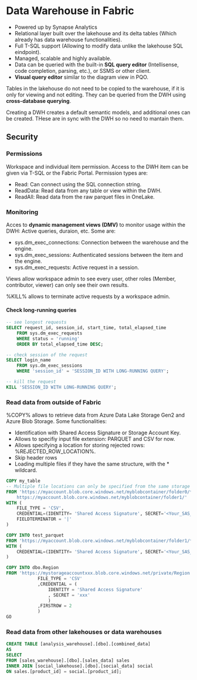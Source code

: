 # Data Warehouse in Fabric

- Powered up by Synapse Analytics
- Relational layer built over the lakehouse and its delta tables (Which already has data warehouse functionalities).
- Full T-SQL support (Allowing to modify data unlike the lakehouse SQL eindpoint).
- Managed, scalable and highly available.
- Data can be queried with the built-in **SQL query editor** (Intellisense, code completion, parsing, etc.), or SSMS or other client.
- **Visual query editor** similar to the diagram view in PQO.
  
Tables in the lakehouse do not need to be copied to the warehouse, if it is only for viewing and not editing. They can be queried from the DWH using **cross-database querying**.

Creating a DWH creates a default semantic models, and additional ones can be created. THese are in sync with the DWH so no need to mantain them.


## Security

### Permissions
Workspace and individual item permission. 
Access to the DWH item can be given via T-SQL or the Fabric Portal.
Permission types are:
- Read: Can connect using the SQL connection string.
- ReadData: Read data from any table or view within the DWH.
- ReadAll: Read data from the raw parquet files in OneLake.

### Monitoring
Acces to **dynamic management views (DMV)** to monitor usage within the DWH: Active queries, duraion, etc. Some are:
- sys.dm_exec_connections: Connection between the warehouse and the engine.
- sys.dm_exec_sessions: Authenticated sessions between the item and the engine.
- sys.dm_exec_requests: Active request in a session.

Views allow workspace admin to see every user, other roles (Member, contributor, viewer) can only see their own results.

%KILL% allows to terminate active requests by a workspace admin.

#### Check long-running queries

```sql
-- see longest requests
SELECT request_id, session_id, start_time, total_elapsed_time
    FROM sys.dm_exec_requests
    WHERE status = 'running'
    ORDER BY total_elapsed_time DESC;

-- check session of the request
SELECT login_name
    FROM sys.dm_exec_sessions
    WHERE 'session_id' = 'SESSION_ID WITH LONG-RUNNING QUERY';

-- kill the request
KILL 'SESSION_ID WITH LONG-RUNNING QUERY';
```


### Read data from outside of Fabric

%COPY% allows to retrieve data from Azure Data Lake Storage Gen2 and Azure Blob Storage. Some functionalities:
- Identification with Shared Access Signature or Storage Account Key.
- Allows to specifiy input file extension: PARQUET and CSV for now.
- Allows specifying a location for storing rejected rows: %REJECTED_ROW_LOCATION%.
- Skip header rows
- Loading multiple files if they have the same structure, with the * wildcard.

```sql
COPY my_table
-- Multiple file locations can only be specified from the same storage account and container
FROM 'https://myaccount.blob.core.windows.net/myblobcontainer/folder0/*.csv, 
    https://myaccount.blob.core.windows.net/myblobcontainer/folder1/'
WITH (
    FILE_TYPE = 'CSV',
    CREDENTIAL=(IDENTITY= 'Shared Access Signature', SECRET='<Your_SAS_Token>') -- SAS used, can be used SAK as well
    FIELDTERMINATOR = '|'
)
```
```sql
COPY INTO test_parquet
FROM 'https://myaccount.blob.core.windows.net/myblobcontainer/folder1/*.parquet'
WITH (
    CREDENTIAL=(IDENTITY= 'Shared Access Signature', SECRET='<Your_SAS_Token>')
)
```
```sql
COPY INTO dbo.Region 
FROM 'https://mystorageaccountxxx.blob.core.windows.net/private/Region.csv' WITH ( 
            FILE_TYPE = 'CSV'
            ,CREDENTIAL = ( 
                IDENTITY = 'Shared Access Signature'
                , SECRET = 'xxx'
                )
            ,FIRSTROW = 2
            )
GO
```

### Read data from other lakehouses or data warehouses

```sql
CREATE TABLE [analysis_warehouse].[dbo].[combined_data]
AS
SELECT 
FROM [sales_warehouse].[dbo].[sales_data] sales
INNER JOIN [social_lakehouse].[dbo].[social_data] social
ON sales.[product_id] = social.[product_id];
```


